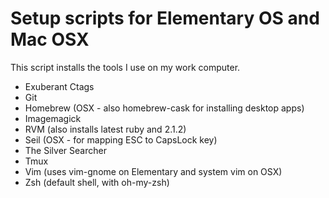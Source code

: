 
# Setup scripts for Elementary OS and Mac OSX

This script installs the tools I use on my work computer.

* Exuberant Ctags
* Git
* Homebrew (OSX - also homebrew-cask for installing desktop apps)
* Imagemagick
* RVM (also installs latest ruby and 2.1.2)
* Seil (OSX - for mapping ESC to CapsLock key)
* The Silver Searcher
* Tmux
* Vim (uses vim-gnome on Elementary and system vim on OSX)
* Zsh (default shell, with oh-my-zsh)

